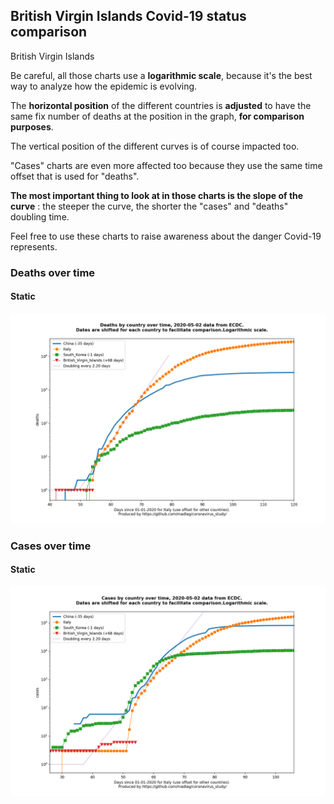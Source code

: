 ## British Virgin Islands Covid-19 status comparison 

British Virgin Islands



Be careful, all those charts use a **logarithmic scale**, because it's the best way to analyze how the epidemic is evolving.
 
The **horizontal position** of the different countries is **adjusted** to have the same fix number of deaths at the position in the graph, **for comparison purposes**.

The vertical position of the different curves is of course impacted too.

"Cases" charts are even more affected too because they use the same time offset that is used for "deaths".

**The most important thing to look at in those charts is the slope of the curve** : the steeper the curve, the shorter the "cases" and "deaths" doubling time.

Feel free to use these charts to raise awareness about the danger Covid-19 represents. 


 
### Deaths over time
 
#### Static
![British Virgin Islands covid-19 deaths static chart](https://raw.githubusercontent.com/madlag/coronavirus_study/master/notebooks/graphs/2020-05-02/countries/British_Virgin_Islands/2020-05-02_British_Virgin_Islands_deaths.png "British Virgin Islands covid-19 deaths static chart")   

 
### Cases over time
 
#### Static
![British Virgin Islands covid-19 cases static chart](https://raw.githubusercontent.com/madlag/coronavirus_study/master/notebooks/graphs/2020-05-02/countries/British_Virgin_Islands/2020-05-02_British_Virgin_Islands_cases.png "British Virgin Islands covid-19 cases static chart")   

